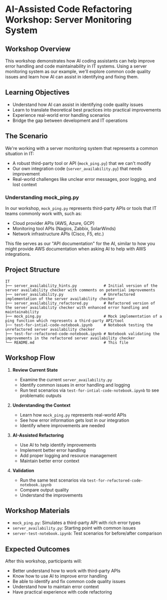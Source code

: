 # AI-Assisted Code Refactoring Workshop: Server Monitoring System

## Workshop Overview
This workshop demonstrates how AI coding assistants can help improve error handling and code maintainability in IT systems. Using a server monitoring system as our example, we'll explore common code quality issues and learn how AI can assist in identifying and fixing them.

## Learning Objectives
- Understand how AI can assist in identifying code quality issues
- Learn to translate theoretical best practices into practical improvements
- Experience real-world error handling scenarios
- Bridge the gap between development and IT operations

## The Scenario
We're working with a server monitoring system that represents a common situation in IT:
- A robust third-party tool or API (`mock_ping.py`) that we can't modify
- Our own integration code (`server_availability.py`) that needs improvement
- Real-world challenges like unclear error messages, poor logging, and lost context

### Understanding mock_ping.py
In our workshop, `mock_ping.py` represents third-party APIs or tools that IT teams commonly work with, such as:
- Cloud provider APIs (AWS, Azure, GCP)
- Monitoring tool APIs (Nagios, Zabbix, SolarWinds)
- Network infrastructure APIs (Cisco, F5, etc.)

This file serves as our "API documentation" for the AI, similar to how you might provide AWS documentation when asking AI to help with AWS integrations.

## Project Structure
```
IT
├── server_availability_hints.py            # Initial version of the server availability checker with comments on potential improvements
├── server_availability.py                  # Unrefactored implementation of the server availability checker
├── server_availability_refactored.py       # Refactored version of the server availability checker with enhanced error handling and maintainability
├── mock_ping.py                            # Mock implementation of a ping function which represents a third-party API/tool
├── test-for-intial-code-notebook.ipynb     # Notebook testing the unrefactored server availability checker
├── test-for-refactored-code-notebook.ipynb # Notebook validating the improvements in the refactored server availability checker
└── README.md                               # This file
```

## Workshop Flow
1. **Review Current State**
   - Examine the current `server_availability.py`
   - Identify common issues in error handling and logging
   - Run test scenarios via `test-for-intial-code-notebook.ipynb` to see problematic outputs

2. **Understanding the Context**
   - Learn how `mock_ping.py` represents real-world APIs
   - See how error information gets lost in our integration
   - Identify where improvements are needed

3. **AI-Assisted Refactoring**
   - Use AI to help identify improvements
   - Implement better error handling
   - Add proper logging and resource management
   - Maintain better error context

4. **Validation**
   - Run the same test scenarios via `test-for-refactored-code-notebook.ipynb`
   - Compare output quality
   - Understand the improvements



## Workshop Materials
- `mock_ping.py`: Simulates a third-party API with rich error types
- `server_availability.py`: Starting point with common issues
- `server-test-notebook.ipynb`: Test scenarios for before/after comparison

## Expected Outcomes
After this workshop, participants will:
- Better understand how to work with third-party APIs
- Know how to use AI to improve error handling
- Be able to identify and fix common code quality issues
- Understand how to maintain error context
- Have practical experience with code refactoring